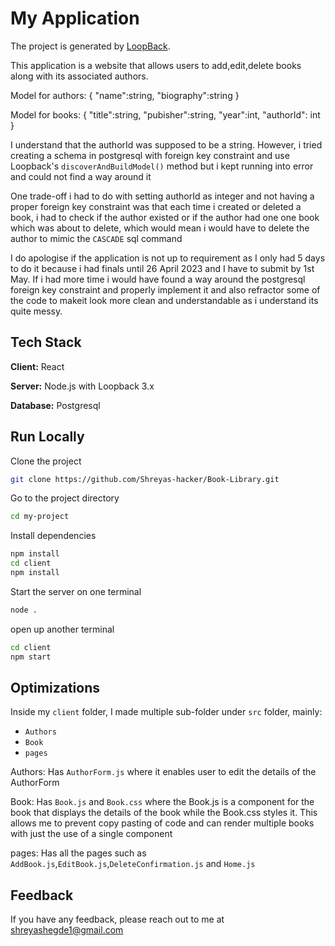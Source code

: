 
# My Application

The project is generated by [LoopBack](http://loopback.io).

This application is a website that allows users to add,edit,delete books along with its associated authors.

Model for authors:
{
    "name":string,
    "biography":string
}

Model for books:
{
    "title":string,
    "pubisher":string,
    "year":int,
    "authorId": int
}

I understand that the authorId was supposed to be a string. However, i tried creating a schema in postgresql with foreign key constraint and use Loopback's `discoverAndBuildModel()` method but i kept running into error and could not find a way around it

One trade-off i had to do with setting authorId as integer and not having a proper foreign key constraint was that each time i created or deleted a book, i had to check if the author existed or if the author had one one book which was about to delete, which would mean i would have to delete the author to mimic the `CASCADE` sql command

I do apologise if the application is not up to requirement as I only had 5 days to do it because i had finals until 26 April 2023 and I have to submit by 1st May. If i had more time i would have found a way around the postgresql foreign key constraint and properly implement it and also refractor some of the code to makeit look more clean and understandable as i understand its quite messy.







## Tech Stack

**Client:** React

**Server:** Node.js with Loopback 3.x

**Database:** Postgresql




## Run Locally

Clone the project

```bash
git clone https://github.com/Shreyas-hacker/Book-Library.git
```

Go to the project directory

```bash
cd my-project
```

Install dependencies

```bash
npm install
cd client
npm install
```

Start the server on one terminal

```bash
node .
```

open up another terminal
```bash
cd client
npm start
```


## Optimizations
Inside my `client` folder, I made multiple sub-folder under `src` folder, mainly:
 - `Authors`
 - `Book`
 - `pages`

Authors: Has `AuthorForm.js` where it enables user to edit the details of the AuthorForm

Book: Has `Book.js` and `Book.css` where the Book.js is a component for the book that displays the details of the book while the Book.css styles it. This allows me to prevent copy pasting of code and can render multiple books with just the use of a single component

pages: Has all the pages such as `AddBook.js`,`EditBook.js`,`DeleteConfirmation.js` and `Home.js`


## Feedback

If you have any feedback, please reach out to me at shreyashegde1@gmail.com

